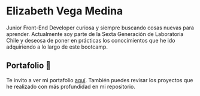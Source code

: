 # Elizabeth Vega Medina

Junior Front-End Developer curiosa y siempre buscando cosas nuevas para aprender. Actualmente soy parte de la Sexta Generación de Laboratoria Chile y deseosa de poner en prácticas los conocimientos que he ido adquiriendo a lo largo de este bootcamp.

## Portafolio 🚀

Te invito a ver mi portafolio [aquí](https://). También puedes revisar los proyectos que he realizado con más profundidad en mi repositorio.
